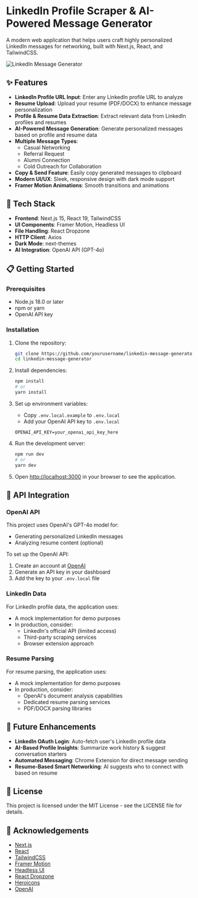 # LinkedIn Profile Scraper & AI-Powered Message Generator

A modern web application that helps users craft highly personalized LinkedIn messages for networking, built with Next.js, React, and TailwindCSS.

![LinkedIn Message Generator](https://via.placeholder.com/1200x630/0077B5/FFFFFF?text=LinkedIn+Message+Generator)

## ✨ Features

- **LinkedIn Profile URL Input**: Enter any LinkedIn profile URL to analyze
- **Resume Upload**: Upload your resume (PDF/DOCX) to enhance message personalization
- **Profile & Resume Data Extraction**: Extract relevant data from LinkedIn profiles and resumes
- **AI-Powered Message Generation**: Generate personalized messages based on profile and resume data
- **Multiple Message Types**:
  - Casual Networking
  - Referral Request
  - Alumni Connection
  - Cold Outreach for Collaboration
- **Copy & Send Feature**: Easily copy generated messages to clipboard
- **Modern UI/UX**: Sleek, responsive design with dark mode support
- **Framer Motion Animations**: Smooth transitions and animations

## 🚀 Tech Stack

- **Frontend**: Next.js 15, React 19, TailwindCSS
- **UI Components**: Framer Motion, Headless UI
- **File Handling**: React Dropzone
- **HTTP Client**: Axios
- **Dark Mode**: next-themes
- **AI Integration**: OpenAI API (GPT-4o)

## 📋 Getting Started

### Prerequisites

- Node.js 18.0 or later
- npm or yarn
- OpenAI API key

### Installation

1. Clone the repository:
   ```bash
   git clone https://github.com/yourusername/linkedin-message-generator.git
   cd linkedin-message-generator
   ```

2. Install dependencies:
   ```bash
   npm install
   # or
   yarn install
   ```

3. Set up environment variables:
   - Copy `.env.local.example` to `.env.local`
   - Add your OpenAI API key to `.env.local`
   ```
   OPENAI_API_KEY=your_openai_api_key_here
   ```

4. Run the development server:
   ```bash
   npm run dev
   # or
   yarn dev
   ```

5. Open [http://localhost:3000](http://localhost:3000) in your browser to see the application.

## 🔧 API Integration

### OpenAI API
This project uses OpenAI's GPT-4o model for:
- Generating personalized LinkedIn messages
- Analyzing resume content (optional)

To set up the OpenAI API:
1. Create an account at [OpenAI](https://platform.openai.com/)
2. Generate an API key in your dashboard
3. Add the key to your `.env.local` file

### LinkedIn Data
For LinkedIn profile data, the application uses:
- A mock implementation for demo purposes
- In production, consider:
  - LinkedIn's official API (limited access)
  - Third-party scraping services
  - Browser extension approach

### Resume Parsing
For resume parsing, the application uses:
- A mock implementation for demo purposes
- In production, consider:
  - OpenAI's document analysis capabilities
  - Dedicated resume parsing services
  - PDF/DOCX parsing libraries

## 🌟 Future Enhancements

- **LinkedIn OAuth Login**: Auto-fetch user's LinkedIn profile data
- **AI-Based Profile Insights**: Summarize work history & suggest conversation starters
- **Automated Messaging**: Chrome Extension for direct message sending
- **Resume-Based Smart Networking**: AI suggests who to connect with based on resume

## 📄 License

This project is licensed under the MIT License - see the LICENSE file for details.

## 🙏 Acknowledgements

- [Next.js](https://nextjs.org/)
- [React](https://reactjs.org/)
- [TailwindCSS](https://tailwindcss.com/)
- [Framer Motion](https://www.framer.com/motion/)
- [Headless UI](https://headlessui.dev/)
- [React Dropzone](https://react-dropzone.js.org/)
- [Heroicons](https://heroicons.com/)
- [OpenAI](https://openai.com/)

